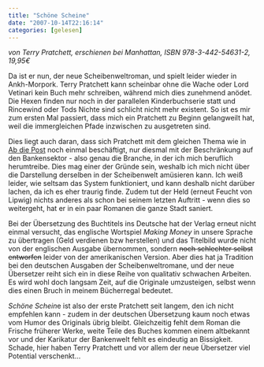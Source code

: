 ```yaml
---
title: "Schöne Scheine"
date: "2007-10-14T22:16:14"
categories: [gelesen]
---
```


*von Terry Pratchett,
erschienen bei Manhattan, ISBN 978-3-442-54631-2, 19,95€*

Da ist er nun, der neue Scheibenweltroman, und spielt leider wieder in Ankh-Morpork. Terry Pratchett kann scheinbar ohne die Wache oder Lord Vetinari kein Buch mehr schreiben, während mich dies zunehmend anödet. Die Hexen finden nur noch in der parallelen Kinderbuchserie statt und Rincewind oder Tods Nichte sind schlicht nicht mehr existent. So ist es mir zum ersten Mal passiert, dass mich ein Pratchett zu Beginn gelangweilt hat, weil die immergleichen Pfade inzwischen zu ausgetreten sind.

Dies liegt auch daran, dass sich Pratchett mit dem gleichen Thema wie in [Ab die Post](/blog/2005/09/04/ab-die-post/) noch einmal beschäftigt, nur diesmal mit der Beschränkung auf den Bankensektor - also genau die Branche, in der ich mich beruflich herumtreibe. Dies mag einer der Gründe sein, weshalb ich mich nicht über die Darstellung derselben in der Scheibenwelt amüsieren kann. Ich weiß leider, wie seltsam das System funktioniert, und kann deshalb nicht darüber lachen, da ich es eher traurig finde. Zudem tut der Held (erneut Feucht von Lipwig) nichts anderes als schon bei seinem letzten Auftritt - wenn dies so weitergeht, hat er in ein paar Romanen die ganze Stadt saniert.

Bei der Übersetzung des Buchtitels ins Deutsche hat der Verlag erneut nicht einmal versucht, das englische Wortspiel *Making Money* in unsere Sprache zu übertragen (Geld verdienen bzw herstellen) und das Titelbild wurde nicht von der englischen Ausgabe übernommen, sondern ~~noch schlechter selbst entworfen~~ leider von der amerikanischen Version. Aber dies hat ja Tradition bei den deutschen Ausgaben der Scheibenweltromane, und der neue Übersetzer reiht sich ein in diese Reihe von qualitativ schwachen Arbeiten. Es wird wohl doch langsam Zeit, auf die Originale umzusteigen, selbst wenn dies einen Bruch in meinem Bücherregal bedeutet.

*Schöne Schein*e ist also der erste Pratchett seit langem, den ich nicht empfehlen kann - zudem in der deutschen Übersetzung kaum noch etwas vom Humor des Originals übrig bleibt. Gleichzeitig fehlt dem Roman die Frische früherer Werke, weite Teile des Buches kommen einem altbekannt vor und der Karikatur der Bankenwelt fehlt es eindeutig an Bissigkeit. Schade, hier haben Terry Pratchett und vor allem der neue Übersetzer viel Potential verschenkt...

